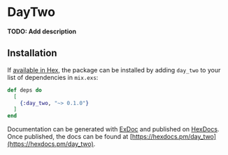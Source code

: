 # DayTwo

**TODO: Add description**

## Installation

If [available in Hex](https://hex.pm/docs/publish), the package can be installed
by adding `day_two` to your list of dependencies in `mix.exs`:

```elixir
def deps do
  [
    {:day_two, "~> 0.1.0"}
  ]
end
```

Documentation can be generated with [ExDoc](https://github.com/elixir-lang/ex_doc)
and published on [HexDocs](https://hexdocs.pm). Once published, the docs can
be found at [https://hexdocs.pm/day_two](https://hexdocs.pm/day_two).

